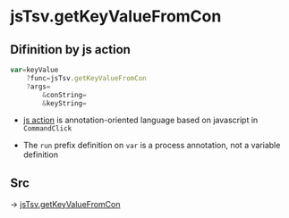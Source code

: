 # jsTsv.getKeyValueFromCon

## Difinition by js action

```js.js
var=keyValue
	?func=jsTsv.getKeyValueFromCon
	?args=
		&conString=
		&keyString=
```

- [js action](#) is annotation-oriented language based on javascript in `CommandClick`

- The `run` prefix definition on `var` is a process annotation, not a variable definition

## Src

-> [jsTsv.getKeyValueFromCon](https://github.com/puutaro/CommandClick/blob/master/app/src/main/java/com/puutaro/commandclick/fragment_lib/terminal_fragment/js_interface/tsv/JsTsv.kt#L125)


